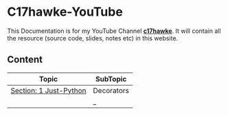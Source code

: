 # C17hawke-YouTube

This Documentation is for my YouTube Channel [**c17hawke**](https://www.youtube.com/c/c17hawke). It will contain all the resource (source code, slides, notes etc) in this website.

## Content

|Topic|SubTopic|
|-|-|
|[Section: 1 Just-Python](./Just_Python/) | Decorators |
|| _ |